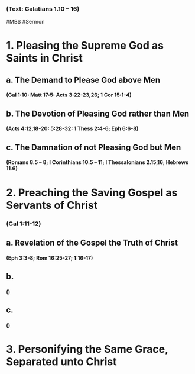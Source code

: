 ### (Text: Galatians 1.10 – 16)
#MBS #Sermon

# ​1. Pleasing the Supreme God as Saints in Christ

##     a. The Demand to Please God above Men
####      (Gal 1:10: Matt 17:5: Acts 3:22-23,26; 1 Cor 15:1-4)

##     b. The Devotion of Pleasing God rather than Men
####      (Acts 4:12,18-20: 5:28-32: 1 Thess 2:4-6; Eph 6:6-8)

##     c. The Damnation of not Pleasing God but Men
####      (Romans 8.5 – 8; I Corinthians 10.5 – 11; I Thessalonians 2.15,16; Hebrews 11.6)

# 2. Preaching the Saving Gospel as Servants of Christ
### (Gal 1:11-12)

##     a. Revelation of the Gospel the Truth of Christ
####      (Eph 3:3-8; Rom 16:25-27; 1:16-17)

##     b. 
####      ()

##     c. 
####      ()

# 3. Personifying the Same Grace, Separated unto Christ


	

